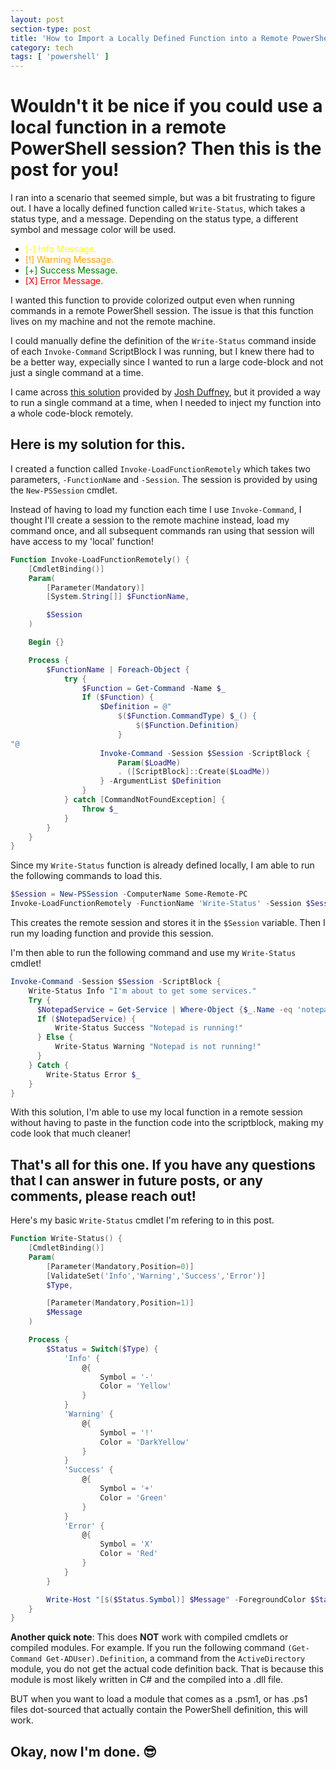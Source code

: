 ```yaml
---
layout: post
section-type: post
title: 'How to Import a Locally Defined Function into a Remote PowerShell Session'
category: tech
tags: [ 'powershell' ]
---
```


# Wouldn't it be nice if you could use a local function in a remote PowerShell session? Then this is the post for you!

I ran into a scenario that seemed simple, but was a bit frustrating to figure out. I have a locally defined function called `Write-Status`, which takes a status type, and a message. Depending on the status type, a different symbol and message color will be used. 
<style>
r { color: Red}
o { color: Orange}
g { color: Green}
y { color: Yellow}
</style>
- <y>[-] Info Message.</y>
- <o>[!] Warning Message.</o>
- <g>[+] Success Message.</g>
- <r>[X] Error Message.</r>

I wanted this function to provide colorized output even when running commands in a remote PowerShell session. The issue is that this function lives on my machine and not the remote machine.

I could manually define the definition of the `Write-Status` command inside of each `Invoke-Command` ScriptBlock I was running, but I knew there had to be a better way, expecially since I wanted to run a large code-block and not just a single command at a time.

I came across [this solution](https://duffney.io/run-local-functions-remotely-in-powershell/) provided by [Josh Duffney](https://twitter.com/joshduffney), but it provided a way to run a single command at a time, when I needed to inject my function into a whole code-block remotely.

## Here is my solution for this.

I created a function called `Invoke-LoadFunctionRemotely` which takes two parameters, `-FunctionName` and `-Session`. The session is provided by using the `New-PSSession` cmdlet.

Instead of having to load my function each time I use `Invoke-Command`, I thought I'll create a session to the remote machine instead, load my command once, and all subsequent commands ran using that session will have access to my 'local' function!

```powershell
Function Invoke-LoadFunctionRemotely() {
    [CmdletBinding()]
    Param(
        [Parameter(Mandatory)]
        [System.String[]] $FunctionName,

        $Session
    )

    Begin {}

    Process {
        $FunctionName | Foreach-Object {
            try {
                $Function = Get-Command -Name $_
                If ($Function) {
                    $Definition = @"
                        $($Function.CommandType) $_() {
                            $($Function.Definition)
                        }
"@
                    Invoke-Command -Session $Session -ScriptBlock {
                        Param($LoadMe)
                        . ([ScriptBlock]::Create($LoadMe))
                    } -ArgumentList $Definition
                }
            } catch [CommandNotFoundException] {
                Throw $_
            }
        }
    }
}
```

Since my `Write-Status` function is already defined locally, I am able to run the following commands to load this.

```powershell
$Session = New-PSSession -ComputerName Some-Remote-PC
Invoke-LoadFunctionRemotely -FunctionName 'Write-Status' -Session $Session
```

This creates the remote session and stores it in the `$Session` variable. Then I run my loading function and provide this session.

I'm then able to run the following command and use my `Write-Status` cmdlet!

```powershell
Invoke-Command -Session $Session -ScriptBlock {
    Write-Status Info "I'm about to get some services."
    Try {
      $NotepadService = Get-Service | Where-Object {$_.Name -eq 'notepad'}
      If ($NotepadService) {
          Write-Status Success "Notepad is running!"
      } Else {
          Write-Status Warning "Notepad is not running!"
      }
    } Catch {
        Write-Status Error $_
    }
}
```

With this solution, I'm able to use my local function in a remote session without having to paste in the function code into the scriptblock, making my code look that much cleaner!

## That's all for this one. If you have any questions that I can answer in future posts, or any comments, please reach out!

Here's my basic `Write-Status` cmdlet I'm refering to in this post.

```powershell
Function Write-Status() {
    [CmdletBinding()]
    Param(
        [Parameter(Mandatory,Position=0)]
        [ValidateSet('Info','Warning','Success','Error')]
        $Type,

        [Parameter(Mandatory,Position=1)]
        $Message
    )

    Process {
        $Status = Switch($Type) {
            'Info' {
                @{
                    Symbol = '-'
                    Color = 'Yellow'
                }
            }
            'Warning' {
                @{
                    Symbol = '!'
                    Color = 'DarkYellow'
                }
            }
            'Success' {
                @{
                    Symbol = '+'
                    Color = 'Green'
                }
            }
            'Error' {
                @{
                    Symbol = 'X'
                    Color = 'Red'
                }
            }
        }

        Write-Host "[$($Status.Symbol)] $Message" -ForegroundColor $Status.Color
    }
}
```

**Another quick note**: This does **NOT** work with compiled cmdlets or compiled modules. For example. If you run the following command `(Get-Command Get-ADUser).Definition`, a command from the `ActiveDirectory` module, you do not get the actual code definition back. That is because this module is most likely written in C# and the compiled into a .dll file.

BUT when you want to load a module that comes as a .psm1, or has .ps1 files dot-sourced that actually contain the PowerShell definition, this will work.

## Okay, now I'm done. 😎
